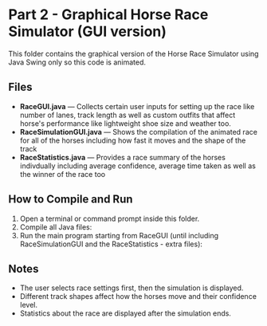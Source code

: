 
# Part 2 - Graphical Horse Race Simulator (GUI version)

This folder contains the graphical version of the Horse Race Simulator using Java Swing only so this code is animated.

## Files

- **RaceGUI.java** — Collects certain user inputs for setting up the race like number of lanes, track length as well as custom outfits that affect horse's performance like lightweight shoe size and weather too.
- **RaceSimulationGUI.java** — Shows the compilation of the animated race for all of the horses including how fast it moves and the shape of the track
- **RaceStatistics.java** — Provides a race summary of the horses indivdually including average confidence, average time taken as well as the winner of the race too

## How to Compile and Run

1. Open a terminal or command prompt inside this folder.
2. Compile all Java files:
3. Run the main program starting from RaceGUI (until including RaceSimulationGUI and the RaceStatistics - extra files):

## Notes

- The user selects race settings first, then the simulation is displayed.
- Different track shapes affect how the horses move and their confidence level.
- Statistics about the race are displayed after the simulation ends.

